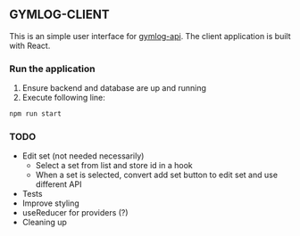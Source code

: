 ## GYMLOG-CLIENT

This is an simple user interface for [gymlog-api](https://github.com/villevaltonen/gymlog-api). The client application is built with React.

### Run the application

1. Ensure backend and database are up and running
2. Execute following line:

```bash
npm run start
```

### TODO

- Edit set (not needed necessarily)
  - Select a set from list and store id in a hook
  - When a set is selected, convert add set button to edit set and use different API
- Tests
- Improve styling
- useReducer for providers (?)
- Cleaning up
